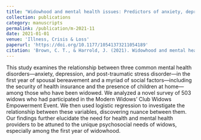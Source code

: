 ```yaml
---
title: "Widowhood and mental health issues: Predictors of anxiety, depression, and PTSD among those who have been widowed"
collection: publications
category: manuscripts
permalink: /publication/m-2021-11
date: 2021-01-01
venue: 'Illness, Crisis & Loss'
paperurl: 'https://doi.org/10.1177/10541373211054189'
citation: 'Brown, C. T., & Harrold, J. (2021). Widowhood and mental health issues: Predictors of anxiety, depression, and PTSD among those who have been widowed. Illness, Crisis & Loss, 31(2). https://doi.org/10.1177/10541373211054189.'
---
```


This study examines the relationship between three common mental health disorders—anxiety, depression, and post-traumatic stress disorder—in the first year of spousal bereavement and a myriad of social factors—including the security of health insurance and the presence of children at home—among those who have been widowed. We analyzed a novel survey of 503 widows who had participated in the Modern Widows’ Club Widows Empowerment Event. We then used logistic regression to investigate the relationship between these variables, discovering nuance between them. Our findings further elucidate the need for health and mental health providers to be attuned to the unique psychosocial needs of widows, especially among the first year of widowhood.
